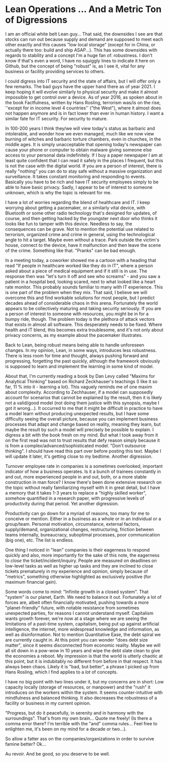 # Lean Operations ... And a Metric Ton of Digressions

I am an official white belt Lean guy... That said, the downsides I see are that stocks can run out because supply and demand are supposed to meet each
other exactly and this causes "low local storage" (except for in China, or actually there too: build and ship ASAP...). This has some downsides with regards
to stability and a concept I'm a huge fan of: robustness. I don't know if that's even a word, I have no squiggly lines to indicate it here on Github, but
the concept of being "robust" is, as I see it, vital for any business or facility providing services to others.

I could digress into IT security and the state of affairs, but I will offer only a few remarks. The bad guys have the upper hand there as of year 2021. I keep hoping it will evolve similarly to physical security and make it almost impossible to get control over a device. As of year 2016, as spoken about in the book Factfulness, written by Hans Rosling, terrorism was/is on the rise, ''except for in income level 4 countries'' ("the West"), where it almost does not happen anymore and is in fact lower than ever in human history. I want a similar fate for IT security. For security to mature.

In 100-200 years I think they/we will view today's status as barbaric and intolerable, and wonder how we even managed, much like we now view burning of witches and barbaric torture chambers, even in churches, in the middle ages. It is simply unacceptable that opening today's newspaper can cause your phone or computer to obtain malware giving someone else access to your personal data indefinitely. If I buy a paper newspaper I am at least quite confident that I can read it safely in the places I frequent, but this is not the case with the digital world. If you are a person of interest, there is really "nothing" you can do to stay safe without a massive organization and surveillance. It takes constant monitoring and responding to events. Basically you have to be rich and have IT security employees simply to be able to have basic privacy. Sadly, I appear to be of interest to someone unknown, which is why the topic is relevant for me.

I have a lot of worries regarding the blend of healthcare and IT. I keep worrying about getting a pacemaker, or a similarly vital device, with Bluetooth or some other radio technology that's designed for updates, of course, and then getting hacked by the youngster next door who thinks it looks like fun to tamper with this device. Needless to say, the consequences can be grave. Not to mention the potential use related to terrorism, organized crime and crime in general, using the technological angle to hit a target. Maybe even without a trace. Park outside the victim's house, connect to the device, have it malfunction and then leave the scene of the crime. Something like that. "Pranks" can be bad enough.

In a meeting today, a coworker showed me a cartoon with a heading that read "If people in healthcare worked like they do in IT", where a person asked about a piece of medical equipment and if it still is in use. The response then was "let's turn it off and see who screams" - and you saw a patient in a hospital bed, looking scared, next to what looked like a heart rate monitor. This probably sounds familiar to many with IT experience. This is one part of the problem when they mix. That said, I believe we will overcome this and find workable solutions for most people, but I predict decades ahead of considerable chaos in this arena. Fortunately the world appears to be collectively maturing and taking security seriously. If you are a person of interest to someone with resources, you might be in for a bumpy ride, though. The problem today is the plethora of attack vectors that exists in almost all software. This desperately needs to be fixed. Where health and IT blend, this becomes extra troublesome, and it's not only about privacy concerns, as my example about the pacemaker illustrates.

Back to Lean, being robust means being able to handle unforeseen changes. In my opinion, Lean, in some ways, introduces less robustness. There is less room for time and thought, always pushing forward and progressing, forgetting the past quickly, although the framework obviously is supposed to learn and implement the learning in some kind of model.

About that, I'm currently reading a book by Dan Levy called "Maxims for Analytical Thinking" based on Richard Zeckhauser's teachings (I like it so far, 11 % into it - learning a lot). This vaguely reminds me of one maxim about complexity. According to Zechhauser, if a model can supposedly account for scenarios that cannot be explained by the result, then it is likely not a valid/good model (not doing them justice with this synopsis, maybe I got it wrong...).  It occurred to me that it might be difficult in practice to have a model learn without producing unexpected results, but I have some difficulty seeing the overall picture, because you can implement business processes that adapt and change based on reality, meaning they learn, but maybe the result by such a model will precisely be possible to explain. I digress a bit with the book fresh on my mind. But what I took away from it on the first read was not to trust results that defy reason simply because it is from a complex/advanced/sophisticated model. "Don't outsource thinking". I should have read this part over before posting this text. Maybe I will update it later, it's getting close to my bedtime. Another digression.

Turnover employee rate in companies is a sometimes overlooked, 
important indicator of how a business operates. Is it a bunch of trainees constantly in and out, more experienced people in and out, both, or a more stable
construction in man force? I know there's been done extensive research on the topic without really familiarizing myself with it in great detail, but I have
a memory that it takes 1-3 years to replace a "highly skilled worker", somehow quantified in a research paper, with progressive levels of productivity
during that period. Yet another digression.

Productivity can go down for a myriad of reasons, too many for me to conceive or mention. Either in a business as a whole or in an individual or a group/team.
Personal motivation, circumstance, external factors, supply/demand, organizational changes, restructuring, friction between teams internally,
bureaucracy, suboptimal processes, poor communication (big one), etc. The list is endless.

One thing I noticed in "lean" companies is their eagerness to respond quickly and also, more importantly for the sake of this note, the eagerness to _close_
the ticket/incident/inquiry. People are measured on deadlines on low-level tasks as well as higher up tasks and they are inclined to close tickets prematurely
in my experience and opinion, simply because of "metrics", something otherwise highlighted as exclusively positive (for maximum financial gain).

Some words come to mind: "Infinite growth in a closed system". That "system" is our planet, Earth. We need to balance it out. Fortunately a lot of forces are,
albeit often financially motivated, pushing towards a more "planet-friendly" future, with notable resistance from sometimes unexpected parties, for reasons
I cannot understand myself. Capitalism wants growth forever, we're now at a stage where we are seeing the limitations of a past-time system, capitalism,
being put up against artificial intelligence, the internet, more widespread knowledge and information, as well as disinformation. Not to mention
Quantitative Ease, the debt spiral we are currently caught in. At this point you can wonder "does debt size matter", since it seems
disconnected from economic reality. Maybe we will all sit down in a pow-wow in 10 years and wipe the debt slate clean to give
the economies a reboot. My impression is that the world is utterly chaotic at this point, but it is indubitably no different from before in that respect. It has always been chaos. Likely it is "bad, but better", a phrase I picked up from Hans Rosling, which I find applies to a _lot_ of concepts.

I have no big point with two lines under it, but my concerns are in short: Low capacity locally (storage of resources, or manpower) and the "rush" it introduces on the workers within the system. It seems counter-intuitive with mindfulness and balanced thinking. It also decreases the robustness of a facility or business in my current opinion.

"Progress, but do it peacefully, in serenity and in harmony with the surroundings". That's from my own brain... Quote me freely! 
(Is there a comma error there? I'm terrible with the "and" comma rules... Feel free to enlighten me, it's been on my mind for a decade or two...).

So allow a fatter ass on the companies/organizations in order to survive famine better? Ok...

Au revoir. And be good, so you deserve to be well.

